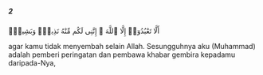 ##### 2

<span class="ayah">أَلَّا تَعْبُدُوٓا۟ إِلَّا ٱللَّهَ ۚ إِنَّنِى لَكُم مِّنْهُ نَذِيرٌۭ وَبَشِيرٌۭ</span>

<span class="ayah_translation">agar kamu tidak menyembah selain Allah. Sesungguhnya aku (Muhammad) adalah pemberi peringatan dan pembawa khabar gembira kepadamu daripada-Nya,</span>
